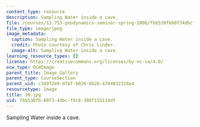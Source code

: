 ```yaml
---
content_type: resource
description: Sampling Water inside a cave.
file: /courses/12-753-geodynamics-seminar-spring-2006/fbb530fb60f34dbcf9c8306f155114df_30.jpg
file_type: image/jpeg
image_metadata:
  caption: Sampling Water inside a cave.
  credit: Photo courtesy of Chris Linder.
  image-alt: Sampling Water inside a cave.
learning_resource_types: []
license: https://creativecommons.org/licenses/by-nc-sa/4.0/
ocw_type: OCWImage
parent_title: Image Gallery
parent_type: CourseSection
parent_uid: c3d972e9-df6f-b026-6b2b-4704032328e4
resourcetype: Image
title: 30.jpg
uid: fbb530fb-60f3-4dbc-f9c8-306f155114df
---
```

Sampling Water inside a cave.